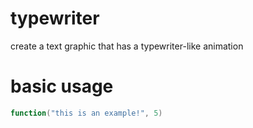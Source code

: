 # typewriter
create a text graphic that has a typewriter-like animation

# basic usage
```lua
function("this is an example!", 5)
```
